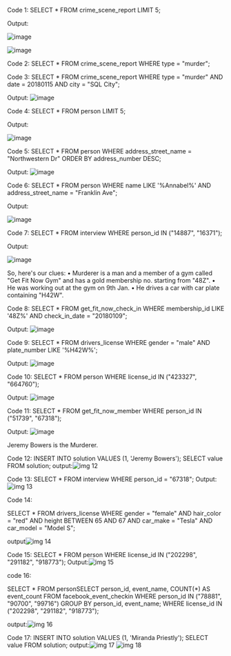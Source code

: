 Code 1:
SELECT * 
FROM crime_scene_report
LIMIT 5;

Output:


![image](https://github.com/user-attachments/assets/9ef29f2e-d69c-47f4-8ee6-e3eddb76bf05)


 ![image](https://github.com/user-attachments/assets/11c37725-2625-4397-9a95-a949845932ec)


Code 2:
SELECT *
FROM crime_scene_report
WHERE type = "murder";

Code 3:
SELECT *
FROM crime_scene_report
WHERE type = "murder"
AND date = 20180115
AND city = "SQL City";


Output: ![image](https://github.com/user-attachments/assets/ca96cb6d-55c8-430c-9751-9fcd996ae703)

 

Code 4:
SELECT *
FROM person
LIMIT 5;

Output:

![image](https://github.com/user-attachments/assets/997e2493-f171-416e-9aff-768b57e137ae)


Code 5:
SELECT *
FROM person
WHERE address_street_name = "Northwestern Dr"
ORDER BY address_number DESC;


Output:
![image](https://github.com/user-attachments/assets/61ce4390-0f42-4915-a229-7b86db6787d9)


Code 6:
SELECT *
FROM person
WHERE name LIKE '%Annabel%'
AND address_street_name = "Franklin Ave";

Output:
 

![image](https://github.com/user-attachments/assets/73892291-b236-469b-819f-38d5f84cd5c6)

Code 7:
SELECT *
FROM interview
WHERE person_id IN ("14887", "16371");

Output:

![image](https://github.com/user-attachments/assets/da71a0c5-bd6a-49ef-81ff-d9af19cb20c7)




So, here's our clues:
•	Murderer is a man and a member of a gym called "Get Fit Now Gym" and has a gold membership no. starting from "48Z".
•	He was working out at the gym on 9th Jan.
•	He drives a car with car plate containing "H42W".


Code 8:
SELECT *
FROM get_fit_now_check_in
WHERE membership_id LIKE '48Z%'
AND check_in_date = "20180109";

Output:
 ![image](https://github.com/user-attachments/assets/d9a6f9d0-47f6-45a5-8cf7-166bb1553b8e)


Code 9:
SELECT *
FROM drivers_license
WHERE gender = "male"
AND plate_number LIKE '%H42W%';




Output:
 ![image](https://github.com/user-attachments/assets/bc91b6bc-e1c8-4acf-926f-ea6f2338c3de)


Code 10:
SELECT *
FROM person
WHERE license_id IN ("423327", "664760");

Output:
 ![image](https://github.com/user-attachments/assets/154c93b4-1d91-409b-bb08-5ff0a372917d)


Code 11:
SELECT *
FROM get_fit_now_member
WHERE person_id IN ("51739", "67318");

Output:
![image](https://github.com/user-attachments/assets/791b6147-6cd3-4a9d-8a35-5ed9dcfb27a4)

 Jeremy Bowers is the Murderer.


 Code 12:
 INSERT INTO solution VALUES (1, 'Jeremy Bowers'); 
SELECT value FROM solution;
output:![img 12](https://github.com/user-attachments/assets/2e167f14-0a96-4db6-8d7a-ce14d0f7804e)



Code 13:
SELECT *
FROM interview
WHERE person_id = "67318";
Output:![img 13](https://github.com/user-attachments/assets/172c1b7c-d1d0-4233-9afb-ee1f356156d9)




Code 14:

SELECT *
FROM drivers_license
WHERE gender = "female"
	AND hair_color = "red"
	AND height BETWEEN 65 AND 67
	AND car_make = "Tesla"
	AND car_model = "Model S";

 output![img 14](https://github.com/user-attachments/assets/b9a6d1eb-080a-472e-bf3b-173a62765882)


 Code 15:
SELECT *
FROM person
WHERE license_id IN ("202298", "291182", "918773");
Output:![img 15](https://github.com/user-attachments/assets/5ff68d9f-41e0-4572-80c6-06a519e3a409)



code 16:

SELECT *
FROM personSELECT 
	person_id, 
    event_name, 
    COUNT(*) AS event_count
FROM facebook_event_checkin
WHERE person_id IN ("78881", "90700", "99716")
GROUP BY person_id, event_name;
WHERE license_id IN ("202298", "291182", "918773");

output:![img 16](https://github.com/user-attachments/assets/b5528dbb-2410-4a96-abd2-10b9b86781c5)


Code 17:
INSERT INTO solution VALUES (1, 'Miranda Priestly');
SELECT value FROM solution;
output:![img 17](https://github.com/user-attachments/assets/8fd50cb0-a671-4347-8e8f-988eba03b3e6)
![img 18](https://github.com/user-attachments/assets/c6a25b87-6ab4-4d68-bf1a-66e7343e0ee2)
